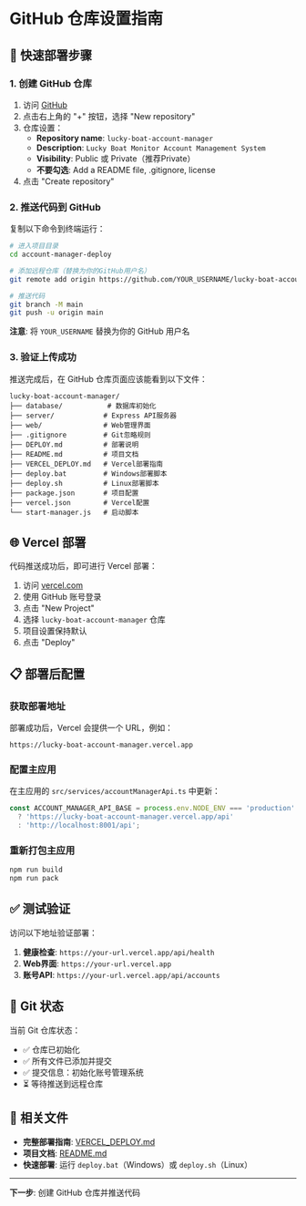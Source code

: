 # GitHub 仓库设置指南

## 🚀 快速部署步骤

### 1. 创建 GitHub 仓库

1. 访问 [GitHub](https://github.com)
2. 点击右上角的 "+" 按钮，选择 "New repository"
3. 仓库设置：
   - **Repository name**: `lucky-boat-account-manager`
   - **Description**: `Lucky Boat Monitor Account Management System`
   - **Visibility**: Public 或 Private（推荐Private）
   - **不要勾选**: Add a README file, .gitignore, license
4. 点击 "Create repository"

### 2. 推送代码到 GitHub

复制以下命令到终端运行：

```bash
# 进入项目目录
cd account-manager-deploy

# 添加远程仓库（替换为你的GitHub用户名）
git remote add origin https://github.com/YOUR_USERNAME/lucky-boat-account-manager.git

# 推送代码
git branch -M main
git push -u origin main
```

**注意**: 将 `YOUR_USERNAME` 替换为你的 GitHub 用户名

### 3. 验证上传成功

推送完成后，在 GitHub 仓库页面应该能看到以下文件：

```
lucky-boat-account-manager/
├── database/           # 数据库初始化
├── server/            # Express API服务器
├── web/               # Web管理界面
├── .gitignore         # Git忽略规则
├── DEPLOY.md          # 部署说明
├── README.md          # 项目文档
├── VERCEL_DEPLOY.md   # Vercel部署指南
├── deploy.bat         # Windows部署脚本
├── deploy.sh          # Linux部署脚本
├── package.json       # 项目配置
├── vercel.json        # Vercel配置
└── start-manager.js   # 启动脚本
```

## 🌐 Vercel 部署

代码推送成功后，即可进行 Vercel 部署：

1. 访问 [vercel.com](https://vercel.com)
2. 使用 GitHub 账号登录
3. 点击 "New Project"
4. 选择 `lucky-boat-account-manager` 仓库
5. 项目设置保持默认
6. 点击 "Deploy"

## 📋 部署后配置

### 获取部署地址
部署成功后，Vercel 会提供一个 URL，例如：
```
https://lucky-boat-account-manager.vercel.app
```

### 配置主应用
在主应用的 `src/services/accountManagerApi.ts` 中更新：
```typescript
const ACCOUNT_MANAGER_API_BASE = process.env.NODE_ENV === 'production'
  ? 'https://lucky-boat-account-manager.vercel.app/api'
  : 'http://localhost:8001/api';
```

### 重新打包主应用
```bash
npm run build
npm run pack
```

## ✅ 测试验证

访问以下地址验证部署：

1. **健康检查**: `https://your-url.vercel.app/api/health`
2. **Web界面**: `https://your-url.vercel.app`
3. **账号API**: `https://your-url.vercel.app/api/accounts`

## 📝 Git 状态

当前 Git 仓库状态：
- ✅ 仓库已初始化
- ✅ 所有文件已添加并提交
- ✅ 提交信息：初始化账号管理系统
- ⏳ 等待推送到远程仓库

## 🔗 相关文件

- **完整部署指南**: [VERCEL_DEPLOY.md](VERCEL_DEPLOY.md)
- **项目文档**: [README.md](README.md)
- **快速部署**: 运行 `deploy.bat`（Windows）或 `deploy.sh`（Linux）

---

**下一步**: 创建 GitHub 仓库并推送代码